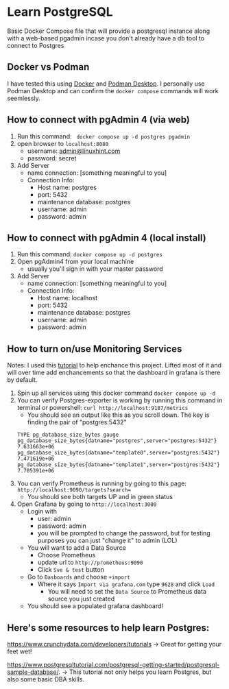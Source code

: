 # Learn PostgreSQL

Basic Docker Compose file that will provide a postgresql instance along with a web-based pgadmin incase you don't already have a db tool to connect to Postgres

## Docker vs Podman
I have tested this using [Docker](https://docker.com) and [Podman Desktop](https://podman-desktop.io/).  I personally use Podman Desktop and can confirm the `docker compose` commands will work seemlessly.
## How to connect with pgAdmin 4 (via web)

1. Run this command: ``` docker compose up -d postgres pgadmin```
2. open browser to ``` localhost:8080 ```
    - username: admin@linuxhint.com
    - password: secret
3. Add Server
    - name connection: [something meaningful to you]
    - Connection Info: 
        - Host name: postgres
        - port: 5432
        - maintenance database: postgres
        - username: admin
        - password: admin
    
## How to connect with pgAdmin 4 (local install)

1. Run this command: ``` docker compose up -d postgres ```
2. Open pgAdmin4 from your local machine
    - usually you'll sign in with your master password
3. Add Server
    - name connection: [something meaningful to you]
    - Connection Info: 
        - Host name: localhost
        - port: 5432
        - maintenance database: postgres
        - username: admin
        - password: admin


## How to turn on/use Monitoring Services
Notes:  I used this [tutorial](https://dev.to/nelsoncode/how-to-monitor-posgresql-with-prometheus-and-grafana-docker-24c8) to help enchance this project.  Lifted most of it and will over time add enchancements so that the dashboard in grafana is there by default.

1. Spin up all services using this docker command ``` docker compose up -d ```
2. You can verify Postgres-exporter is working by running this command in terminal or powershell: ``` curl http://localhost:9187/metrics ``` 
    - You should see an output like this as you scroll down.  The key is finding the pair of "postgres:5432"
    ``` 
    TYPE pg_database_size_bytes gauge
    pg_database_size_bytes{datname="postgres",server="postgres:5432"} 7.631663e+06
    pg_database_size_bytes{datname="template0",server="postgres:5432"} 7.471619e+06
    pg_database_size_bytes{datname="template1",server="postgres:5432"} 7.705391e+06 
    ```
3. You can verify Prometheus is running by going to this page: ``` http://localhost:9090/targets?search= ```
    - You should see both targets UP and in green status
4. Open Grafana by going to ``` http://localhost:3000 ```
    - Login with 
        - user: admin
        - password: admin
        - you will be prompted to change the password, but for testing purposes you can just "change it" to admin (LOL)
    - You will want to add a Data Source 
        - Choose Prometheus
        - update url to ``` http://prometheus:9090 ```
        - Click `Sve & test` button
    - Go to `Dasboards` and choose `+import`
        - Where it says `Import via grafana.com` type ``` 9628 ``` and click `Load`
            - You will need to set the `Data Source` to Prometheus data source you just created
    - You should see a populated grafana dashboard!

## Here's some resources to help learn Postgres:

https://www.crunchydata.com/developers/tutorials -> Great for getting your feet wet!

https://www.postgresqltutorial.com/postgresql-getting-started/postgresql-sample-database/. -> This tutorial not only helps you learn Postgres, but also some basic DBA skills.
